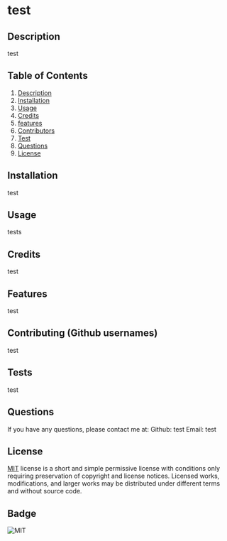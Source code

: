 # test
  ## Description
  test

  ## Table of Contents
  1. [Description](#description)
  2. [Installation](#installation)
  3. [Usage](#usage)
  4. [Credits](#credits)
  5. [features](#features)
  6. [Contributors](#contribute)
  7. [Test](#test)
  8. [Questions](#questions)
  9. [License](#license)

  ## Installation
  test
  

  ## Usage
  tests


  ## Credits
  test
  
  ## Features
  test

  ## Contributing (Github usernames)
  test

  ## Tests
  test


  ## Questions  
  If you have any questions, please contact me at:
  Github: test 
  Email: test

  ## License

[MIT](https://opensource.org/licenses/MIT) license is a short and simple permissive license with conditions only requiring preservation of copyright and license notices. Licensed works, modifications, and larger works may be distributed under different terms and without source code.

## Badge
![MIT](https://img.shields.io/badge/license-MIT-green)


